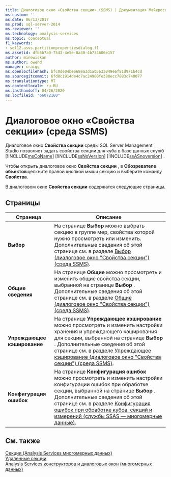 ```yaml
---
title: Диалоговое окно «Свойства секции» (SSMS) | Документация Майкрософт
ms.custom: ''
ms.date: 06/13/2017
ms.prod: sql-server-2014
ms.reviewer: ''
ms.technology: analysis-services
ms.topic: conceptual
f1_keywords:
- sql12.asvs.partitionpropertiesdialog.f1
ms.assetid: dfb5b7a0-7543-4e5e-8a30-4b734606e157
author: minewiskan
ms.author: owend
manager: craigg
ms.openlocfilehash: bfc0de04be668ea3d1ab5633049e6f81d971b4cd
ms.sourcegitcommit: 6fd8c1914de4c7ac24900fe388ecc7883c740077
ms.translationtype: MT
ms.contentlocale: ru-RU
ms.lasthandoff: 04/26/2020
ms.locfileid: "66072160"
---
```

# <a name="partition-properties-dialog-box-ssms"></a>Диалоговое окно «Свойства секции» (среда SSMS)
  Диалоговое окно **Свойства секции** среды SQL Server Management Studio позволяет задать свойства секции для куба в базе данных служб [!INCLUDE[msCoName](../includes/msconame-md.md)] [!INCLUDE[ssNoVersion](../includes/ssnoversion-md.md)] [!INCLUDE[ssASnoversion](../includes/ssasnoversion-md.md)] .  
  
 Чтобы открыть диалоговое окно **Свойства секции** , в **Обозревателе объектов**щелкните правой кнопкой мыши секцию и выберите команду **Свойства**.  
  
 В диалоговом окне **Свойства секции** содержатся следующие страницы.  
  
## <a name="pages"></a>Страницы  
  
|Страница|Описание|  
|----------|-----------------|  
|**Выбор**|На странице **Выбор** можно выбрать секцию в группе мер, свойства которой нужно просмотреть или изменить. Дополнительные сведения об этой странице см. в разделе [Выбор (диалоговое окно "Свойства секции") (среда SSMS)](selection-partition-properties-dialog-box-ssms.md).|  
|**Общие сведения**|На странице **Общие** можно просмотреть и изменить общие свойства секции, выбранной на странице **Выбор** . Дополнительные сведения об этой странице см. в разделе [Общие (диалоговое окно "Свойства секции") (среда SSMS)](general-partition-properties-dialog-box-ssms.md).|  
|**Упреждающее кэширование**|На странице **Упреждающее кэширование** можно просмотреть и изменить настройки хранения и упреждающего кэширования для секции, выбранной на странице **Выбор** . Дополнительные сведения об этой странице см. в разделе [Упреждающее кэширование (диалоговое окно "Свойства секции") (среда SSMS)](proactive-caching-partition-properties-dialog-box-ssms.md).|  
|**Конфигурация ошибок**|На странице **Конфигурация ошибок** можно просмотреть и изменить настройки конфигурации ошибок при обработке секции, выбранной на странице **Выбор** . Дополнительные сведения об этой странице см. в разделе [Конфигурация ошибок при обработке кубов, секций и измерений (службы SSAS — многомерные данные)](multidimensional-models/error-configuration-for-cube-partition-and-dimension-processing.md).|  
  
## <a name="see-also"></a>См. также  
 [Секции &#40;Analysis Services многомерных данных&#41;](multidimensional-models-olap-logical-cube-objects/partitions-analysis-services-multidimensional-data.md)   
 [Удаленные секции](multidimensional-models-olap-logical-cube-objects/partitions-remote-partitions.md)   
 [Analysis Services конструкторов и диалоговых окон &#40;многомерных данных&#41;](analysis-services-designers-and-dialog-boxes-multidimensional-data.md)  
  
  

